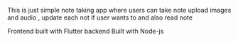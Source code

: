 This is just simple note taking app where 
users can take note upload images and 
audio , update each not if user wants to
and also read note

Frontend built with Flutter
backend Built with Node-js
